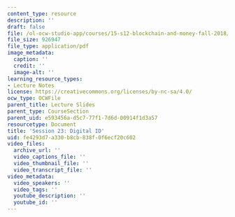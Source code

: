 ```yaml
---
content_type: resource
description: ''
draft: false
file: /ol-ocw-studio-app/courses/15-s12-blockchain-and-money-fall-2018/fe4293d7a330b8cb838f0f6ecf20c602_MIT15_S12F18_ses23.pdf
file_size: 926947
file_type: application/pdf
image_metadata:
  caption: ''
  credit: ''
  image-alt: ''
learning_resource_types:
- Lecture Notes
license: https://creativecommons.org/licenses/by-nc-sa/4.0/
ocw_type: OCWFile
parent_title: Lecture Slides
parent_type: CourseSection
parent_uid: e593456a-d5c7-77f1-7d6d-00914f1d3a57
resourcetype: Document
title: 'Session 23: Digital ID'
uid: fe4293d7-a330-b8cb-838f-0f6ecf20c602
video_files:
  archive_url: ''
  video_captions_file: ''
  video_thumbnail_file: ''
  video_transcript_file: ''
video_metadata:
  video_speakers: ''
  video_tags: ''
  youtube_description: ''
  youtube_id: ''
---
```

